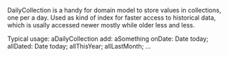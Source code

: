 DailyCollection is a handy for domain model to store values in collections, one per a day. Used as kind of index for faster access to historical data, which is usally accessed newer mostly while older less and less.

Typical usage:
	aDailyCollection 
		add: aSomething onDate: Date today;
		allDated: Date today;
		allThisYear;
		allLastMonth;
		...